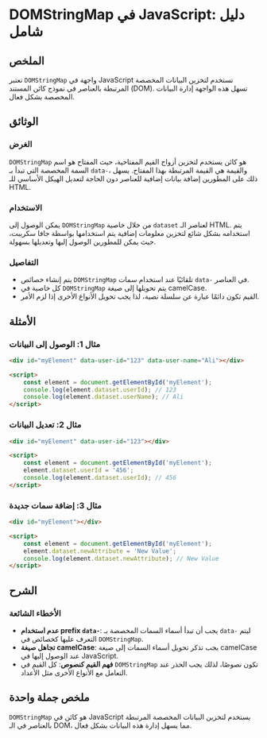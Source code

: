 <!--
Meta Description: # DOMStringMap في JavaScript: دليل شامل ## الملخص تعتبر `DOMStringMap` واجهة في JavaScript تستخدم لتخزين البيانات المخصصة المرتبطة بالعناصر في نموذج ك...
Meta Keywords: domstringmap, element, data, dataset, البيانات
-->

# DOMStringMap في JavaScript: دليل شامل

## الملخص
تعتبر `DOMStringMap` واجهة في JavaScript تستخدم لتخزين البيانات المخصصة المرتبطة بالعناصر في نموذج كائن المستند (DOM). تسهل هذه الواجهة إدارة البيانات المخصصة بشكل فعال.

## الوثائق
### الغرض
`DOMStringMap` هو كائن يستخدم لتخزين أزواج القيم المفتاحية، حيث المفتاح هو اسم السمة المخصصة التي تبدأ بـ `data-`، والقيمة هي القيمة المرتبطة بهذا المفتاح. يسهل ذلك على المطورين إضافة بيانات إضافية للعناصر دون الحاجة لتعديل الهيكل الأساسي للـ HTML.

### الاستخدام
يمكن الوصول إلى `DOMStringMap` من خلال خاصية `dataset` لعناصر الـ HTML. يتم استخدامه بشكل شائع لتخزين معلومات إضافية يتم استخدامها بواسطة جافا سكريبت، حيث يمكن للمطورين الوصول إليها وتعديلها بسهولة.

### التفاصيل
- يتم إنشاء خصائص `DOMStringMap` تلقائيًا عند استخدام سمات `data-` في العناصر.
- كل خاصية في `DOMStringMap` يتم تحويلها إلى صيغة camelCase.
- القيم تكون دائمًا عبارة عن سلسلة نصية، لذا يجب تحويل الأنواع الأخرى إذا لزم الأمر.

## الأمثلة
### مثال 1: الوصول إلى البيانات
```html
<div id="myElement" data-user-id="123" data-user-name="Ali"></div>

<script>
    const element = document.getElementById('myElement');
    console.log(element.dataset.userId); // 123
    console.log(element.dataset.userName); // Ali
</script>
```

### مثال 2: تعديل البيانات
```html
<div id="myElement" data-user-id="123"></div>

<script>
    const element = document.getElementById('myElement');
    element.dataset.userId = '456';
    console.log(element.dataset.userId); // 456
</script>
```

### مثال 3: إضافة سمات جديدة
```html
<div id="myElement"></div>

<script>
    const element = document.getElementById('myElement');
    element.dataset.newAttribute = 'New Value';
    console.log(element.dataset.newAttribute); // New Value
</script>
```

## الشرح
### الأخطاء الشائعة
- **عدم استخدام prefix `data-`**: يجب أن تبدأ أسماء السمات المخصصة بـ `data-` ليتم التعرف عليها كخصائص في `DOMStringMap`.
- **تجاهل صيغة camelCase**: يجب تذكر تحويل أسماء السمات إلى صيغة camelCase عند الوصول إليها في JavaScript.
- **فهم القيم كنصوص**: كل القيم في `DOMStringMap` تكون نصوصًا، لذلك يجب الحذر عند التعامل مع الأنواع الأخرى مثل الأعداد.

## ملخص جملة واحدة
`DOMStringMap` هو كائن في JavaScript يستخدم لتخزين البيانات المخصصة المرتبطة بالعناصر في الـ DOM، مما يسهل إدارة هذه البيانات بشكل فعال.